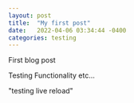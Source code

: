 ```yaml
---
layout: post
title:  "My first post"
date:   2022-04-06 03:34:44 -0400
categories: testing
---
```


First blog post

Testing Functionality etc...

"testing live reload"